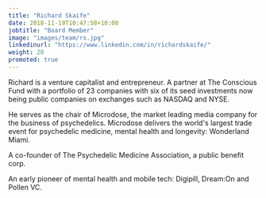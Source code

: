 ```yaml
---
title: "Richard Skaife"
date: 2018-11-19T10:47:58+10:00
jobtitle: "Board Member"
image: "images/team/rs.jpg"
linkedinurl: "https://www.linkedin.com/in/richardskaife/"
weight: 20 
promoted: true
---
```


Richard is a venture capitalist and entrepreneur. A partner at The Conscious Fund with a portfolio of 23 companies with six of its seed investments now being public companies on exchanges such as NASDAQ and NYSE.

He serves as the chair of Microdose, the market leading media company for the business of psychedelics. Microdose delivers the world's largest trade event for psychedelic medicine, mental health and longevity: Wonderland Miami. 

A co-founder of The Psychedelic Medicine Association, a public benefit corp. 

An early pioneer of mental health and mobile tech: Digipill, Dream:On and Pollen VC.
